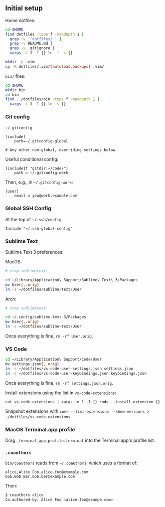 ## Initial setup

Home dotfiles:

```bash
cd $HOME
find dotfiles -type f -maxdepth 1 |
  grep -v '^dotfiles/_' |
  grep -v README.md |
  grep -v .gitignore |
  xargs -L 1 -I {} ln -f -s {}

mkdir -p .vim
cp -R dotfiles/.vim/{autoload,backups} .vim/
```

`bin/` files:

```bash
cd $HOME
mkdir bin
cd bin
find ../dotfiles/bin -type f -maxdepth 1 |
  xargs -L 1 -I {} ln -s {}
```

### Git config

`~/.gitconfig`:

```
[include]
	path=~/.gitconfig-global

# Any other non-global, overriding settings below
```

Useful conditional config:

```
[includeIf "gitdir:~/code/"]
    path = ~/.gitconfig-work
```

Then, e.g., in `~/.gitconfig-work`:

```
[user]
    email = you@work.example.com
```

### Global SSH Config

At the top of `~/.ssh/config`:

```
Include "~/.ssh-global-config"
```

### Sublime Text

Sublime Text 3 preferences:

MacOS:

```bash
# stop sublimetext!

cd ~/Library/Application\ Support/Sublime\ Text\ 3/Packages
mv User{,.orig}
ln -s ~/dotfiles/sublime-text/User
```

Arch:

```bash
# stop sublimetext!

cd ~/.config/sublime-text-3/Packages
mv User{,.orig}
ln -s ~/dotfiles/sublime-text/User
```

Once everything is fine, `rm -rf User.orig`.

### VS Code

```bash
cd ~/Library/Application\ Support/Code/User
mv settings.json{,.orig}
ln -s ~/dotfiles/vs-code-user-settings.json settings.json
ln -s ~/dotfiles/vs-code-user-keybindings.json keybindings.json
```

Once everything is fine, `rm -rf settings.json.orig`.

Install extensions using the list in `vs-code-extensions`:

```
cat vs-code-extensions | xargs -n 1 -I {} code --install-extension {}
```

Snapshot extensions with `code --list-extensions --show-versions > ~/dotfiles/vs-code-extensions`.

### MacOS Terminal.app profile

Drag `_terminal_app_profile.terminal` into the Terminal.app's profile list.

### `.coauthors`

`bin/coauthors` reads from `~/.coauthors`, which uses a format of:

```
alice,Alice Foo,alice.foo@example.com
bob,Bob Bar,bob.bar@example.com
```

Then:

```bash
$ coauthors alice
Co-authored-by: Alice Foo <alice.foo@exampe.com>
```
